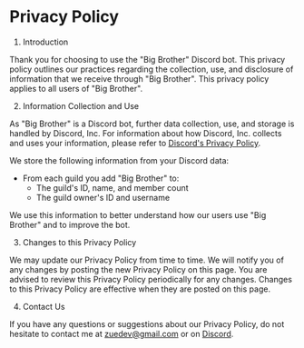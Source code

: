 # Privacy Policy

1. Introduction

Thank you for choosing to use the "Big Brother" Discord bot. This privacy policy outlines our practices regarding the collection, use, and disclosure of information that we receive through "Big Brother". This privacy policy applies to all users of "Big Brother".

2. Information Collection and Use

As "Big Brother" is a Discord bot, further data collection, use, and storage is handled by Discord, Inc. For information about how Discord, Inc. collects and uses your information, please refer to [Discord's Privacy Policy](https://discord.com/privacy).

We store the following information from your Discord data:

- From each guild you add "Big Brother" to:
  - The guild's ID, name, and member count
  - The guild owner's ID and username

We use this information to better understand how our users use "Big Brother" and to improve the bot.

3. Changes to this Privacy Policy

We may update our Privacy Policy from time to time. We will notify you of any changes by posting the new Privacy Policy on this page. You are advised to review this Privacy Policy periodically for any changes. Changes to this Privacy Policy are effective when they are posted on this page.

4. Contact Us

If you have any questions or suggestions about our Privacy Policy, do not hesitate to contact me at [zuedev@gmail.com](mailto:zuedev@gmail.com) or on [Discord](https://discord.gg/UvgJgkREQa).
